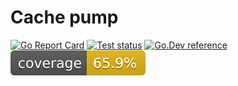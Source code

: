 # Cache pump
[![Go Report Card](https://goreportcard.com/badge/github.com/cachepump/cachepump)](https://goreportcard.com/report/github.com/cachepump/cachepump)
[![Test status](https://github.com/cachepump/cachepump/actions/workflows/pr_check.yml/badge.svg)](https://github.com/cachepump/cachepump/actions/workflows/pr_check.yml)
[![Go.Dev reference](https://img.shields.io/badge/go.dev-reference-blue?logo=go&logoColor=white)](https://pkg.go.dev/github.com/cachepump/cachepump)
[![Test coverage](https://raw.githubusercontent.com/cachepump/cachepump/master/.github/labels/test_coverage.svg)](https://github.com/cachepump/cachepump/actions/workflows/pr_check.yml)

